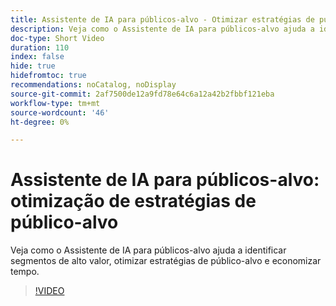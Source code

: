 ```yaml
---
title: Assistente de IA para públicos-alvo - Otimizar estratégias de público-alvo
description: Veja como o Assistente de IA para públicos-alvo ajuda a identificar segmentos de alto valor, otimizar estratégias de público-alvo e economizar tempo.
doc-type: Short Video
duration: 110
index: false
hide: true
hidefromtoc: true
recommendations: noCatalog, noDisplay
source-git-commit: 2af7500de12a9fd78e64c6a12a42b2fbbf121eba
workflow-type: tm+mt
source-wordcount: '46'
ht-degree: 0%

---
```



# Assistente de IA para públicos-alvo: otimização de estratégias de público-alvo

Veja como o Assistente de IA para públicos-alvo ajuda a identificar segmentos de alto valor, otimizar estratégias de público-alvo e economizar tempo.

<!-- 62_S508_3442517_109_ai-assistant-for-audiences-optimizing-audience-strategies -->
>[!VIDEO](https://video.tv.adobe.com/v/3458285/?learn=on&enablevpops=true)
